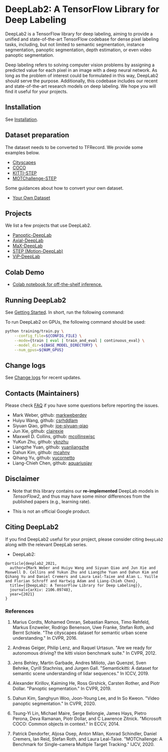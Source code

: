 # DeepLab2: A TensorFlow Library for Deep Labeling

DeepLab2 is a TensorFlow library for deep labeling, aiming to provide a
unified and state-of-the-art TensorFlow codebase for dense pixel labeling tasks,
including, but not limited to semantic segmentation, instance segmentation,
panoptic segmentation, depth estimation, or even video panoptic segmentation.

Deep labeling refers to solving computer vision problems by assigning a
predicted value for each pixel in an image with a deep neural network. As
long as the problem of interest could be formulated in this way, DeepLab2
should serve the purpose. Additionally, this codebase includes our recent and
state-of-the-art research models on deep labeling. We hope you will find it
useful for your projects.

## Installation

See [Installation](g3doc/setup/installation.md).

## Dataset preparation

The dataset needs to be converted to TFRecord. We provide some examples below.

* <a href='g3doc/setup/cityscapes.md'>Cityscapes</a><br>
* <a href='g3doc/setup/coco.md'>COCO</a><br>
* <a href='g3doc/setup/kitti_step.md'>KITTI-STEP</a><br>
* <a href='g3doc/setup/motchallenge_step.md'>MOTChallenge-STEP</a><br>

Some guidances about how to convert your own dataset.

* <a href='g3doc/setup/your_own_dataset.md'>Your Own Dataset</a><br>

## Projects

We list a few projects that use DeepLab2.

* <a href='g3doc/projects/panoptic_deeplab.md'>Panoptic-DeepLab</a><br>
* <a href='g3doc/projects/axial_deeplab.md'>Axial-DeepLab</a><br>
* <a href='g3doc/projects/max_deeplab.md'>MaX-DeepLab</a><br>
* <a href='g3doc/projects/motion_deeplab.md'>STEP (Motion-DeepLab)</a><br>
* <a href='g3doc/projects/vip_deeplab.md'>ViP-DeepLab</a><br>

## Colab Demo

*   <a href='https://colab.research.google.com/github/google-research/deeplab2/blob/main/DeepLab_Demo.ipynb'>Colab notebook for off-the-shelf inference.</a><br>

## Running DeepLab2

See [Getting Started](g3doc/setup/getting_started.md). In short, run the
following command:

To run DeepLab2 on GPUs, the following command should be used:

```bash
python training/train.py \
    --config_file=${CONFIG_FILE} \
    --mode={train | eval | train_and_eval | continuous_eval} \
    --model_dir=${BASE_MODEL_DIRECTORY} \
    --num_gpus=${NUM_GPUS}
```

## Change logs

See [Change logs](g3doc/change_logs.md) for recent updates.

## Contacts (Maintainers)

Please check <a href='g3doc/faq.md'>FAQ</a> if you have some questions before
reporting the issues.<br>

* Mark Weber, github: [markweberdev](https://github.com/markweberdev)
* Huiyu Wang, github: [csrhddlam](https://github.com/csrhddlam)
* Siyuan Qiao, github: [joe-siyuan-qiao](https://github.com/joe-siyuan-qiao)
* Jun Xie, github: [clairexie](https://github.com/clairexie)
* Maxwell D. Collins, github: [mcollinswisc](https://github.com/mcollinswisc)
* YuKun Zhu, github: [yknzhu](https://github.com/YknZhu)
* Liangzhe Yuan, github: [yuanliangzhe](https://github.com/yuanliangzhe)
* Dahun Kim, github: [mcahny](https://github.com/mcahny)
* Qihang Yu, github: [yucornetto](https://github.com/yucornetto)
* Liang-Chieh Chen, github: [aquariusjay](https://github.com/aquariusjay)

## Disclaimer

* Note that this library contains our **re-implemented** DeepLab models in
*TensorFlow2*, and thus may have some minor differences from the published
papers (e.g., learning rate).

* This is not an official Google product.

## Citing DeepLab2

If you find DeepLab2 useful for your project, please consider citing
`DeepLab2` along with the relevant DeepLab series.

* DeepLab2:

```
@article{deeplab2_2021,
  author={Mark Weber and Huiyu Wang and Siyuan Qiao and Jun Xie and Maxwell D. Collins and Yukun Zhu and Liangzhe Yuan and Dahun Kim and Qihang Yu and Daniel Cremers and Laura Leal-Taixe and Alan L. Yuille and Florian Schroff and Hartwig Adam and Liang-Chieh Chen},
  title={{DeepLab2: A TensorFlow Library for Deep Labeling}},
  journal={arXiv: 2106.09748},
  year={2021}
}

```

### References

1. Marius Cordts, Mohamed Omran, Sebastian Ramos, Timo Rehfeld, Markus
   Enzweiler, Rodrigo Benenson, Uwe Franke, Stefan Roth, and Bernt Schiele.
   "The cityscapes dataset for semantic urban scene understanding." In CVPR,
   2016.

2. Andreas Geiger, Philip Lenz, and Raquel Urtasun. "Are we ready for
   autonomous driving? the kitti vision benchmark suite." In CVPR, 2012.

3. Jens Behley, Martin Garbade, Andres Milioto, Jan Quenzel, Sven Behnke,
   Cyrill Stachniss, and Jurgen Gall. "Semantickitti: A dataset for semantic
   scene understanding of lidar sequences." In ICCV, 2019.

4. Alexander Kirillov, Kaiming He, Ross Girshick, Carsten Rother, and Piotr
   Dollar. "Panoptic segmentation." In CVPR, 2019.

5. Dahun Kim, Sanghyun Woo, Joon-Young Lee, and In So Kweon. "Video panoptic
   segmentation." In CVPR, 2020.

6. Tsung-Yi Lin, Michael Maire, Serge Belongie, James Hays, Pietro Perona,
   Deva Ramanan, Piotr Dollar, and C Lawrence Zitnick. "Microsoft COCO:
   Common objects in context." In ECCV, 2014.

7. Patrick Dendorfer, Aljosa Osep, Anton Milan, Konrad Schindler, Daniel
   Cremers, Ian Reid, Stefan Roth, and Laura Leal-Taixe. "MOTChallenge: A
   Benchmark for Single-camera Multiple Target Tracking." IJCV, 2020.
